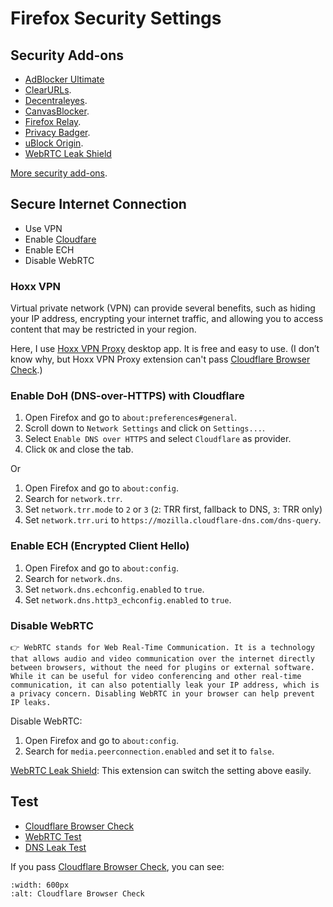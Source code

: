 # Firefox Security Settings

## Security Add-ons
- [AdBlocker Ultimate](https://addons.mozilla.org/en-US/firefox/addon/adblocker-ultimate/)
- [ClearURLs](https://addons.mozilla.org/en-US/firefox/addon/clearurls/).
- [Decentraleyes](https://addons.mozilla.org/en-US/firefox/addon/decentraleyes/).
- [CanvasBlocker](https://addons.mozilla.org/en-US/firefox/addon/canvasblocker/).
- [Firefox Relay](https://relay.firefox.com/).
- [Privacy Badger](https://addons.mozilla.org/en-US/firefox/addon/privacy-badger17/).
- [uBlock Origin](https://addons.mozilla.org/en-US/firefox/addon/ublock-origin/).
- [WebRTC Leak Shield](https://addons.mozilla.org/en-US/firefox/addon/webrtc-leak-shield/)

[More security add-ons](https://addons.mozilla.org/en-US/firefox/extensions/category/privacy-security/).

## Secure Internet Connection
- Use VPN
- Enable [Cloudfare](https://developers.cloudflare.com/1.1.1.1/setup/)
- Enable ECH
- Disable WebRTC

### Hoxx VPN
Virtual private network (VPN) can provide several benefits, such as hiding your IP address, encrypting your internet traffic, and allowing you to access content that may be restricted in your region.

Here, I use [Hoxx VPN Proxy](https://hoxx.com/) desktop app. It is free and easy to use. (I don’t know why, but Hoxx VPN Proxy extension can't pass [Cloudflare Browser Check](https://www.cloudflare.com/ssl/encrypted-sni/#results).)


### Enable DoH (DNS-over-HTTPS) with Cloudflare
1. Open Firefox and go to `about:preferences#general`.
2. Scroll down to `Network Settings` and click on `Settings...`.
3. Select `Enable DNS over HTTPS` and select `Cloudflare` as provider.
4. Click `OK` and close the tab.

Or
1. Open Firefox and go to `about:config`.
2. Search for `network.trr`.
3. Set `network.trr.mode` to `2` or `3` (`2`: TRR first, fallback to DNS, `3`: TRR only)
4. Set `network.trr.uri` to `https://mozilla.cloudflare-dns.com/dns-query`.


### Enable ECH (Encrypted Client Hello)
1. Open Firefox and go to `about:config`.
2. Search for `network.dns`.
3. Set `network.dns.echconfig.enabled` to `true`.
5. Set `network.dns.http3_echconfig.enabled` to `true`.


### Disable WebRTC
```{admonition} WebRTC
👉 WebRTC stands for Web Real-Time Communication. It is a technology that allows audio and video communication over the internet directly between browsers, without the need for plugins or external software. While it can be useful for video conferencing and other real-time communication, it can also potentially leak your IP address, which is a privacy concern. Disabling WebRTC in your browser can help prevent IP leaks.
```

Disable WebRTC:
1. Open Firefox and go to `about:config`.
2. Search for `media.peerconnection.enabled` and set it to `false`.

[WebRTC Leak Shield](https://addons.mozilla.org/en-US/firefox/addon/webrtc-leak-shield/): This extension can switch the setting above easily.


## Test
- [Cloudflare Browser Check](https://www.cloudflare.com/ssl/encrypted-sni/#results)
- [WebRTC Test](https://ip8.com/webrtc-test)
- [DNS Leak Test](https://dnsleaktest.org/dns-leak-test)

If you pass [Cloudflare Browser Check](https://www.cloudflare.com/ssl/encrypted-sni/#results), you can see:
```{image} img/cloudflare-test.png
:width: 600px
:alt: Cloudflare Browser Check
```